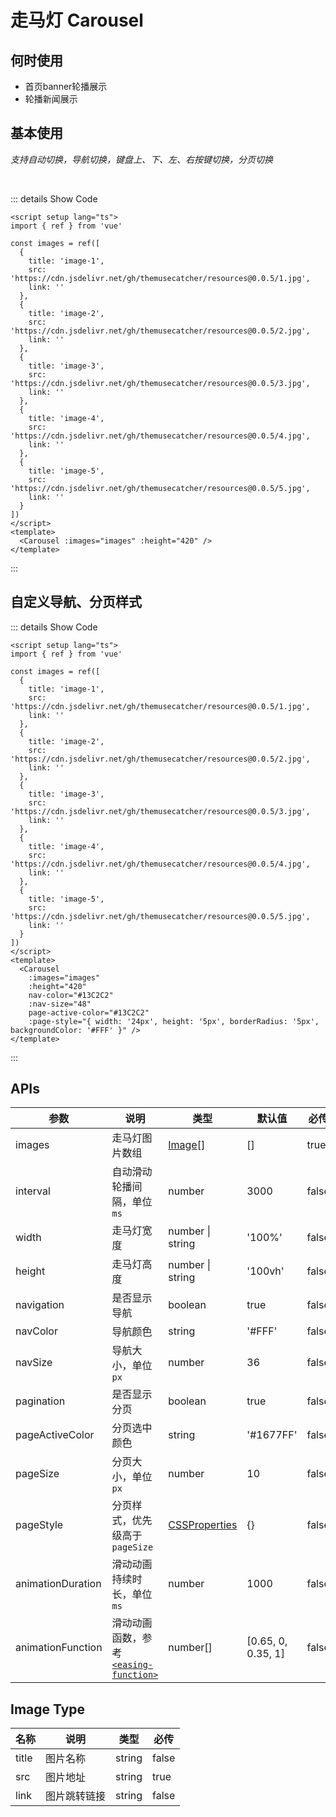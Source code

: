 # 走马灯 Carousel

<BackTop />
<Watermark fullscreen content="Vue Amazing UI" />

## 何时使用

- 首页banner轮播展示
- 轮播新闻展示

<script setup lang="ts">
import { ref } from 'vue'

const images = ref([
  {
    title: 'image-1',
    src: 'https://cdn.jsdelivr.net/gh/themusecatcher/resources@0.0.5/1.jpg',
    link: ''
  },
  {
    title: 'image-2',
    src: 'https://cdn.jsdelivr.net/gh/themusecatcher/resources@0.0.5/2.jpg',
    link: ''
  },
  {
    title: 'image-3',
    src: 'https://cdn.jsdelivr.net/gh/themusecatcher/resources@0.0.5/3.jpg',
    link: ''
  },
  {
    title: 'image-4',
    src: 'https://cdn.jsdelivr.net/gh/themusecatcher/resources@0.0.5/4.jpg',
    link: ''
  },
  {
    title: 'image-5',
    src: 'https://cdn.jsdelivr.net/gh/themusecatcher/resources@0.0.5/5.jpg',
    link: ''
  }
])
</script>

## 基本使用

*支持自动切换，导航切换，键盘上、下、左、右按键切换，分页切换*

<br>

<Carousel :images="images" :height="420" />

::: details Show Code

```vue
<script setup lang="ts">
import { ref } from 'vue'

const images = ref([
  {
    title: 'image-1',
    src: 'https://cdn.jsdelivr.net/gh/themusecatcher/resources@0.0.5/1.jpg',
    link: ''
  },
  {
    title: 'image-2',
    src: 'https://cdn.jsdelivr.net/gh/themusecatcher/resources@0.0.5/2.jpg',
    link: ''
  },
  {
    title: 'image-3',
    src: 'https://cdn.jsdelivr.net/gh/themusecatcher/resources@0.0.5/3.jpg',
    link: ''
  },
  {
    title: 'image-4',
    src: 'https://cdn.jsdelivr.net/gh/themusecatcher/resources@0.0.5/4.jpg',
    link: ''
  },
  {
    title: 'image-5',
    src: 'https://cdn.jsdelivr.net/gh/themusecatcher/resources@0.0.5/5.jpg',
    link: ''
  }
])
</script>
<template>
  <Carousel :images="images" :height="420" />
</template>
```

:::

## 自定义导航、分页样式

<Carousel
  :images="images"
  :height="420"
  nav-color="#13C2C2"
  :nav-size="48"
  page-active-color="#13C2C2"
  :page-style="{ width: '24px', height: '5px', borderRadius: '5px', backgroundColor: '#FFF' }" />

::: details Show Code

```vue
<script setup lang="ts">
import { ref } from 'vue'

const images = ref([
  {
    title: 'image-1',
    src: 'https://cdn.jsdelivr.net/gh/themusecatcher/resources@0.0.5/1.jpg',
    link: ''
  },
  {
    title: 'image-2',
    src: 'https://cdn.jsdelivr.net/gh/themusecatcher/resources@0.0.5/2.jpg',
    link: ''
  },
  {
    title: 'image-3',
    src: 'https://cdn.jsdelivr.net/gh/themusecatcher/resources@0.0.5/3.jpg',
    link: ''
  },
  {
    title: 'image-4',
    src: 'https://cdn.jsdelivr.net/gh/themusecatcher/resources@0.0.5/4.jpg',
    link: ''
  },
  {
    title: 'image-5',
    src: 'https://cdn.jsdelivr.net/gh/themusecatcher/resources@0.0.5/5.jpg',
    link: ''
  }
])
</script>
<template>
  <Carousel
    :images="images"
    :height="420"
    nav-color="#13C2C2"
    :nav-size="48"
    page-active-color="#13C2C2"
    :page-style="{ width: '24px', height: '5px', borderRadius: '5px', backgroundColor: '#FFF' }" />
</template>
```

:::

## APIs

参数 | 说明 | 类型 | 默认值 | 必传
-- | -- | -- | -- | --
images | 走马灯图片数组 | [Image](#image-type)[] | [] | true
interval | 自动滑动轮播间隔，单位`ms` | number | 3000 | false
width | 走马灯宽度 | number &#124; string | '100%' | false
height | 走马灯高度 | number &#124; string | '100vh' | false
navigation | 是否显示导航 | boolean | true | false
navColor | 导航颜色 | string | '#FFF' | false
navSize | 导航大小，单位`px` | number | 36 | false
pagination | 是否显示分页 | boolean | true | false
pageActiveColor | 分页选中颜色 | string | '#1677FF' | false
pageSize | 分页大小，单位`px` | number | 10 | false
pageStyle | 分页样式，优先级高于 `pageSize` | [CSSProperties](https://cn.vuejs.org/api/utility-types.html#cssproperties) | {} | false
animationDuration | 滑动动画持续时长，单位`ms` | number | 1000 | false
animationFunction | 滑动动画函数，参考 [`<easing-function>`](https://developer.mozilla.org/en-US/docs/Web/CSS/easing-function#easing_functions) | number[] | [0.65, 0, 0.35, 1] | false

## Image Type

名称 | 说明 | 类型 | 必传
-- | -- | -- | --
title | 图片名称 | string | false
src | 图片地址 | string | true
link | 图片跳转链接 | string | false
